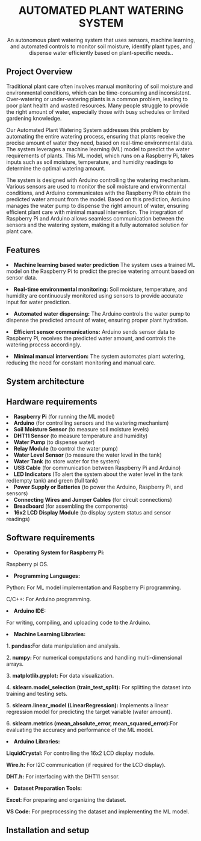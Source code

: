 <h1 align="center">AUTOMATED PLANT WATERING SYSTEM</h1>
<p align="center">An autonomous plant watering system that uses sensors, machine learning, and automated controls to monitor soil moisture, identify plant types, and dispense water efficiently based on plant-specific needs..</p>

<h2>Project Overview</h2>
<p>
  Traditional plant care often involves manual monitoring of soil moisture and environmental conditions, which can be time-consuming and inconsistent. Over-watering or under-watering plants is a common problem, leading to poor plant health and wasted resources. Many people struggle to provide the right amount of water, especially those with busy schedules or limited gardening knowledge.
</p>
<p>
Our Automated Plant Watering System addresses this problem by automating the entire watering process, ensuring that plants receive the precise amount of water they need, based on real-time environmental data. The system leverages a machine learning (ML) model to predict the water requirements of plants. This ML model, which runs on a Raspberry Pi, takes inputs such as soil moisture, temperature, and humidity readings to determine the optimal watering amount.
</p>
<p>
The system is designed with Arduino controlling the watering mechanism. Various sensors are used to monitor the soil moisture and environmental conditions, and Arduino communicates with the Raspberry Pi to obtain the predicted water amount from the model. Based on this prediction, Arduino manages the water pump to dispense the right amount of water, ensuring efficient plant care with minimal manual intervention. The integration of Raspberry Pi and Arduino allows seamless communication between the sensors and the watering system, making it a fully automated solution for plant care.
</p>
<h2>Features</h2>
<p>
<li><strong>Machine learning based water prediction</strong>
The system uses a trained ML model on the Raspberry Pi to predict the precise watering amount based on sensor data.
</p>
<p>
<li><strong>Real-time environmental monitoring:</strong>
Soil moisture, temperature, and humidity are continuously monitored using sensors to provide accurate input for water prediction.
</p>
<p>
<li><strong>Automated water dispensing:</strong>
The Arduino controls the water pump to dispense the predicted amount of water, ensuring proper plant hydration.
</p>
<p>
<li><strong>Efficient sensor communications:</strong>
Arduino sends sensor data to Raspberry Pi, receives the predicted water amount, and controls the watering process accordingly.
</p>
<p>
<li><strong>Minimal manual intervention:</strong>
The system automates plant watering, reducing the need for constant monitoring and manual care.
</p>

<h2>System architecture</h2>
<p>
  
   

<h2>Hardware requirements</h2>
<p>
<li><strong>Raspberry Pi</strong> (for running the ML model)
<li><strong>Arduino</strong>  (for controlling sensors and the watering mechanism)
<li><strong>Soil Moisture Sensor</strong>  (to measure soil moisture levels)
<li><strong>DHT11 Sensor </strong> (to measure temperature and humidity)
<li><strong>Water Pump </strong> (to dispense water)
<li><strong>Relay Module</strong>  (to control the water pump)
<li><strong>Water Level Sensor </strong> (to measure the water level in the tank)
<li><strong>Water Tank</strong>  (to store water for the system)
<li><strong>USB Cable</strong>  (for communication between Raspberry Pi and Arduino)
<li><strong>LED Indicators</strong>  (To alert the system about the water level in the tank red(empty tank) and green (full tank)
<li><strong>Power Supply or Batteries</strong>  (to power the Arduino, Raspberry Pi, and sensors)
<li><strong>Connecting Wires and Jumper Cables</strong>  (for circuit connections)
<li><strong>Breadboard</strong> (for assembling the components)
<li><strong>16x2 LCD Display Module</strong>  (to display system status and sensor readings)

<h2>Software requirements</h2>
<p>
<li><strong>Operating System for Raspberry Pi:</strong>
</p>
<p>
	Raspberry pi OS.
</p>
<p>	
<li><strong>Programming Languages:</strong>
</p>
<p>
	Python: For ML model implementation and Raspberry Pi programming.
</p>
<p>
	C/C++: For Arduino programming.
</p>
<p>
<li><strong>Arduino IDE:</strong>
</p>
<p>
	For writing, compiling, and uploading code to the Arduino.
</p>
<p>
<li><strong>Machine Learning Libraries:</strong>
</p>
<p>
	1. <strong>pandas:</strong>For data manipulation and analysis.
</p>
<p>
	2.<strong> numpy: </strong>For numerical computations and handling multi-dimensional arrays.
</p>
<p>
	3. <strong>matplotlib.pyplot:</strong> For data visualization.
</p>
<p>
	4. <strong>sklearn.model_selection (train_test_split):</strong> For splitting the dataset into training and testing sets.
</p>
<p>		  
	5. <strong>sklearn.linear_model (LinearRegression):</strong> Implements a linear regression model for predicting the target variable (water amount).
</p>
<p>
	6. <strong>sklearn.metrics (mean_absolute_error, mean_squared_error)</strong>:For evaluating the accuracy and performance of the ML model.
</p>
<p>	
<li><strong>Arduino Libraries:</strong>
</p>
<p>
	<strong>LiquidCrystal:</strong> For controlling the 16x2 LCD display module.
</p>
<p>
	<strong>Wire.h:</strong> For I2C communication (if required for the LCD display).
</p>
<p>
	<strong>DHT.h:</strong> For interfacing with the DHT11 sensor.
</p>
<p>
<li><strong>Dataset Preparation Tools:</strong>
</p>
<p>
	<strong>Excel:</strong> For preparing and organizing the dataset.
</p>
<p>
	<strong>VS Code:</strong> For preprocessing the dataset and implementing the ML model.
</p>
<p>

 
<h2>Installation and setup</h2>
<p>
